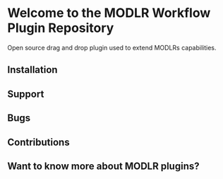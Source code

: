 # Welcome to the MODLR Workflow Plugin Repository
Open source drag and drop plugin used to extend MODLRs capabilities.

## Installation

## Support

## Bugs

## Contributions

## Want to know more about MODLR plugins?
